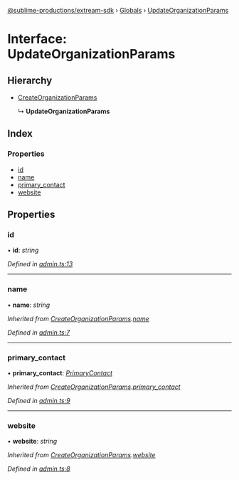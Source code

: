 [@sublime-productions/extream-sdk](../README.md) › [Globals](../globals.md) › [UpdateOrganizationParams](updateorganizationparams.md)

# Interface: UpdateOrganizationParams

## Hierarchy

* [CreateOrganizationParams](createorganizationparams.md)

  ↳ **UpdateOrganizationParams**

## Index

### Properties

* [id](updateorganizationparams.md#id)
* [name](updateorganizationparams.md#name)
* [primary_contact](updateorganizationparams.md#primary_contact)
* [website](updateorganizationparams.md#website)

## Properties

###  id

• **id**: *string*

*Defined in [admin.ts:13](https://github.com/Extream-SaaS/ex-sdk/blob/3458c8e/src/admin.ts#L13)*

___

###  name

• **name**: *string*

*Inherited from [CreateOrganizationParams](createorganizationparams.md).[name](createorganizationparams.md#name)*

*Defined in [admin.ts:7](https://github.com/Extream-SaaS/ex-sdk/blob/3458c8e/src/admin.ts#L7)*

___

###  primary_contact

• **primary_contact**: *[PrimaryContact](primarycontact.md)*

*Inherited from [CreateOrganizationParams](createorganizationparams.md).[primary_contact](createorganizationparams.md#primary_contact)*

*Defined in [admin.ts:9](https://github.com/Extream-SaaS/ex-sdk/blob/3458c8e/src/admin.ts#L9)*

___

###  website

• **website**: *string*

*Inherited from [CreateOrganizationParams](createorganizationparams.md).[website](createorganizationparams.md#website)*

*Defined in [admin.ts:8](https://github.com/Extream-SaaS/ex-sdk/blob/3458c8e/src/admin.ts#L8)*
